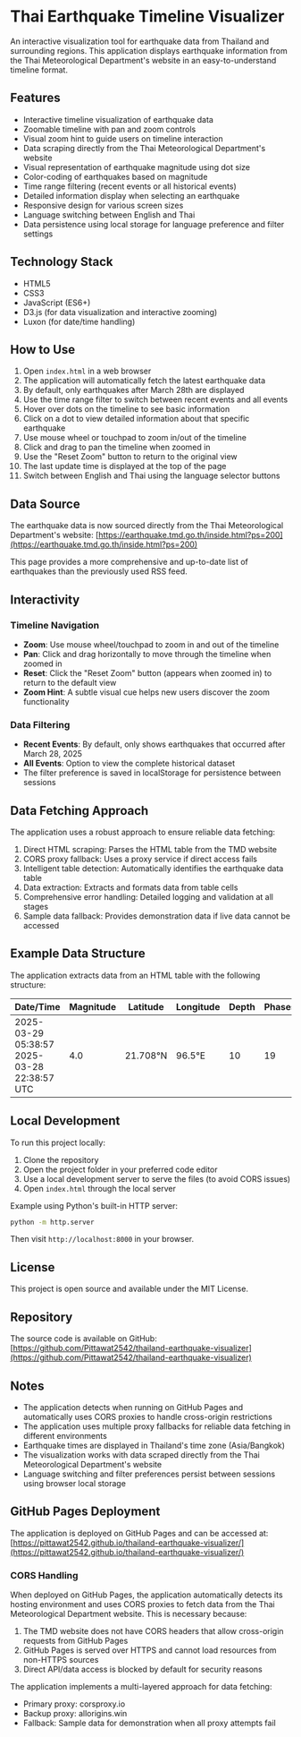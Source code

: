 # Thai Earthquake Timeline Visualizer

An interactive visualization tool for earthquake data from Thailand and surrounding regions. This application displays earthquake information from the Thai Meteorological Department's website in an easy-to-understand timeline format.

## Features

- Interactive timeline visualization of earthquake data
- Zoomable timeline with pan and zoom controls
- Visual zoom hint to guide users on timeline interaction
- Data scraping directly from the Thai Meteorological Department's website
- Visual representation of earthquake magnitude using dot size
- Color-coding of earthquakes based on magnitude
- Time range filtering (recent events or all historical events)
- Detailed information display when selecting an earthquake
- Responsive design for various screen sizes
- Language switching between English and Thai
- Data persistence using local storage for language preference and filter settings

## Technology Stack

- HTML5
- CSS3
- JavaScript (ES6+)
- D3.js (for data visualization and interactive zooming)
- Luxon (for date/time handling)

## How to Use

1. Open `index.html` in a web browser
2. The application will automatically fetch the latest earthquake data
3. By default, only earthquakes after March 28th are displayed
4. Use the time range filter to switch between recent events and all events
5. Hover over dots on the timeline to see basic information
6. Click on a dot to view detailed information about that specific earthquake
7. Use mouse wheel or touchpad to zoom in/out of the timeline
8. Click and drag to pan the timeline when zoomed in
9. Use the "Reset Zoom" button to return to the original view
10. The last update time is displayed at the top of the page
11. Switch between English and Thai using the language selector buttons

## Data Source

The earthquake data is now sourced directly from the Thai Meteorological Department's website:
[https://earthquake.tmd.go.th/inside.html?ps=200](https://earthquake.tmd.go.th/inside.html?ps=200)

This page provides a more comprehensive and up-to-date list of earthquakes than the previously used RSS feed.

## Interactivity

### Timeline Navigation
- **Zoom**: Use mouse wheel/touchpad to zoom in and out of the timeline
- **Pan**: Click and drag horizontally to move through the timeline when zoomed in
- **Reset**: Click the "Reset Zoom" button (appears when zoomed in) to return to the default view
- **Zoom Hint**: A subtle visual cue helps new users discover the zoom functionality

### Data Filtering

- **Recent Events**: By default, only shows earthquakes that occurred after March 28, 2025
- **All Events**: Option to view the complete historical dataset
- The filter preference is saved in localStorage for persistence between sessions

## Data Fetching Approach

The application uses a robust approach to ensure reliable data fetching:

1. Direct HTML scraping: Parses the HTML table from the TMD website
2. CORS proxy fallback: Uses a proxy service if direct access fails
3. Intelligent table detection: Automatically identifies the earthquake data table
4. Data extraction: Extracts and formats data from table cells
5. Comprehensive error handling: Detailed logging and validation at all stages
6. Sample data fallback: Provides demonstration data if live data cannot be accessed

## Example Data Structure

The application extracts data from an HTML table with the following structure:

| Date/Time | Magnitude | Latitude | Longitude | Depth | Phases | Region |
|-----------|-----------|----------|-----------|-------|--------|--------|
| 2025-03-29 05:38:57<br>2025-03-28 22:38:57 UTC | 4.0 | 21.708°N | 96.5°E | 10 | 19 | ประเทศเมียนมา<br>Myanmar |

## Local Development

To run this project locally:

1. Clone the repository
2. Open the project folder in your preferred code editor
3. Use a local development server to serve the files (to avoid CORS issues)
4. Open `index.html` through the local server

Example using Python's built-in HTTP server:
```bash
python -m http.server
```
Then visit `http://localhost:8000` in your browser.

## License

This project is open source and available under the MIT License.

## Repository

The source code is available on GitHub:
[https://github.com/Pittawat2542/thailand-earthquake-visualizer](https://github.com/Pittawat2542/thailand-earthquake-visualizer)

## Notes

- The application detects when running on GitHub Pages and automatically uses CORS proxies to handle cross-origin restrictions
- The application uses multiple proxy fallbacks for reliable data fetching in different environments
- Earthquake times are displayed in Thailand's time zone (Asia/Bangkok)
- The visualization works with data scraped directly from the Thai Meteorological Department's website
- Language switching and filter preferences persist between sessions using browser local storage

## GitHub Pages Deployment

The application is deployed on GitHub Pages and can be accessed at:
[https://pittawat2542.github.io/thailand-earthquake-visualizer/](https://pittawat2542.github.io/thailand-earthquake-visualizer/)

### CORS Handling

When deployed on GitHub Pages, the application automatically detects its hosting environment and uses CORS proxies to fetch data from the Thai Meteorological Department website. This is necessary because:

1. The TMD website does not have CORS headers that allow cross-origin requests from GitHub Pages
2. GitHub Pages is served over HTTPS and cannot load resources from non-HTTPS sources
3. Direct API/data access is blocked by default for security reasons

The application implements a multi-layered approach for data fetching:
- Primary proxy: corsproxy.io
- Backup proxy: allorigins.win
- Fallback: Sample data for demonstration when all proxy attempts fail 
